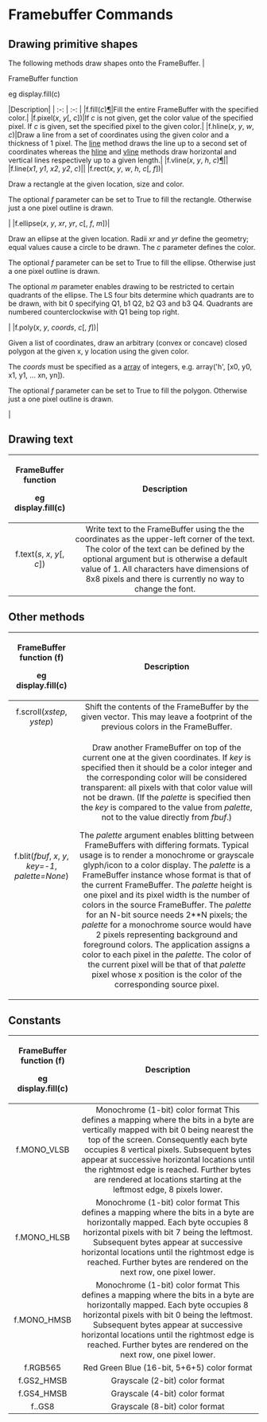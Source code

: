 # **Framebuffer Commands**
## **Drawing primitive shapes**
The following methods draw shapes onto the FrameBuffer.
|<p>FrameBuffer function</p><p>eg display.fill(c)</p>|Description|
| :-: | :-: |
|f.fill(*c*)[¶](https://docs.micropython.org/en/latest/library/framebuf.html#framebuf.FrameBuffer.fill)|Fill the entire FrameBuffer with the specified color.|
|f.pixel(*x*, *y*[, *c*])|If *c* is not given, get the color value of the specified pixel. If *c* is given, set the specified pixel to the given color.|
|f.hline(*x*, *y*, *w*, *c*)|Draw a line from a set of coordinates using the given color and a thickness of 1 pixel. The [line](https://docs.micropython.org/en/latest/library/framebuf.html#framebuf.FrameBuffer.line) method draws the line up to a second set of coordinates whereas the [hline](https://docs.micropython.org/en/latest/library/framebuf.html#framebuf.FrameBuffer.hline) and [vline](https://docs.micropython.org/en/latest/library/framebuf.html#framebuf.FrameBuffer.vline) methods draw horizontal and vertical lines respectively up to a given length.|
|f.vline(*x*, *y*, *h*, *c*)[¶](https://docs.micropython.org/en/latest/library/framebuf.html#framebuf.FrameBuffer.vline)||
|f.line(*x1*, *y1*, *x2*, *y2*, *c*)||
|f.rect(*x*, *y*, *w*, *h*, *c*[, *f*])|<p>Draw a rectangle at the given location, size and color.</p><p>The optional *f* parameter can be set to True to fill the rectangle. Otherwise just a one pixel outline is drawn.</p>|
|f.ellipse(*x*, *y*, *xr*, *yr*, *c*[, *f*, *m*])|<p>Draw an ellipse at the given location. Radii *xr* and *yr* define the geometry; equal values cause a circle to be drawn. The *c* parameter defines the color.</p><p>The optional *f* parameter can be set to True to fill the ellipse. Otherwise just a one pixel outline is drawn.</p><p>The optional *m* parameter enables drawing to be restricted to certain quadrants of the ellipse. The LS four bits determine which quadrants are to be drawn, with bit 0 specifying Q1, b1 Q2, b2 Q3 and b3 Q4. Quadrants are numbered counterclockwise with Q1 being top right.</p>|
|f.poly(*x*, *y*, *coords*, *c*[, *f*])|<p>Given a list of coordinates, draw an arbitrary (convex or concave) closed polygon at the given x, y location using the given color.</p><p>The *coords* must be specified as a [array](https://docs.micropython.org/en/latest/library/array.html#module-array) of integers, e.g. array('h', [x0, y0, x1, y1, ... xn, yn]).</p><p>The optional *f* parameter can be set to True to fill the polygon. Otherwise just a one pixel outline is drawn.</p>|

## **Drawing text**
|<p>FrameBuffer function</p><p>eg display.fill(c)</p>|Description|
| :-: | :-: |
|f.text(*s*, *x*, *y*[, *c*])|Write text to the FrameBuffer using the the coordinates as the upper-left corner of the text. The color of the text can be defined by the optional argument but is otherwise a default value of 1. All characters have dimensions of 8x8 pixels and there is currently no way to change the font.|
##
## **Other methods**
|<p>FrameBuffer function (f)</p><p>eg display.fill(c)</p>|Description|
| :-: | :-: |
|f.scroll(*xstep*, *ystep*)|Shift the contents of the FrameBuffer by the given vector. This may leave a footprint of the previous colors in the FrameBuffer.|
|f.blit(*fbuf*, *x*, *y*, *key=-1*, *palette=None*)|<p>Draw another FrameBuffer on top of the current one at the given coordinates. If *key* is specified then it should be a color integer and the corresponding color will be considered transparent: all pixels with that color value will not be drawn. (If the *palette* is specified then the *key* is compared to the value from *palette*, not to the value directly from *fbuf*.)</p><p>The *palette* argument enables blitting between FrameBuffers with differing formats. Typical usage is to render a monochrome or grayscale glyph/icon to a color display. The *palette* is a FrameBuffer instance whose format is that of the current FrameBuffer. The *palette* height is one pixel and its pixel width is the number of colors in the source FrameBuffer. The *palette* for an N-bit source needs 2\*\*N pixels; the *palette* for a monochrome source would have 2 pixels representing background and foreground colors. The application assigns a color to each pixel in the *palette*. The color of the current pixel will be that of that *palette* pixel whose x position is the color of the corresponding source pixel.</p>|

## **Constants**
|<p>FrameBuffer function (f)</p><p>eg display.fill(c)</p>|Description|
| :-: | :-: |
|f.MONO\_VLSB|Monochrome (1-bit) color format This defines a mapping where the bits in a byte are vertically mapped with bit 0 being nearest the top of the screen. Consequently each byte occupies 8 vertical pixels. Subsequent bytes appear at successive horizontal locations until the rightmost edge is reached. Further bytes are rendered at locations starting at the leftmost edge, 8 pixels lower.|
|f.MONO\_HLSB|Monochrome (1-bit) color format This defines a mapping where the bits in a byte are horizontally mapped. Each byte occupies 8 horizontal pixels with bit 7 being the leftmost. Subsequent bytes appear at successive horizontal locations until the rightmost edge is reached. Further bytes are rendered on the next row, one pixel lower.|
|f.MONO\_HMSB|Monochrome (1-bit) color format This defines a mapping where the bits in a byte are horizontally mapped. Each byte occupies 8 horizontal pixels with bit 0 being the leftmost. Subsequent bytes appear at successive horizontal locations until the rightmost edge is reached. Further bytes are rendered on the next row, one pixel lower.|
|f.RGB565|Red Green Blue (16-bit, 5+6+5) color format|
|f.GS2\_HMSB|Grayscale (2-bit) color format|
|f.GS4\_HMSB|Grayscale (4-bit) color format|
|f..GS8|Grayscale (8-bit) color format|

